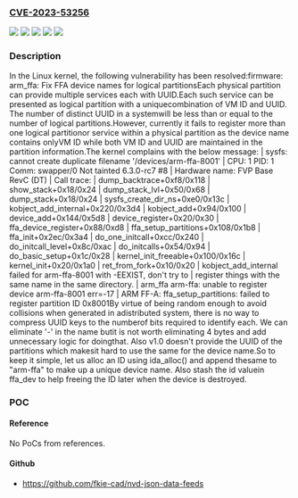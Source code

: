 ### [CVE-2023-53256](https://cve.mitre.org/cgi-bin/cvename.cgi?name=CVE-2023-53256)
![](https://img.shields.io/static/v1?label=Product&message=Linux&color=blue)
![](https://img.shields.io/static/v1?label=Version&message=&color=brightgreen)
![](https://img.shields.io/static/v1?label=Version&message=5.14%20&color=brightgreen)
![](https://img.shields.io/static/v1?label=Version&message=e781858488b918e30a6ff28e9eab6058b787e3b3%20&color=brightgreen)
![](https://img.shields.io/static/v1?label=Vulnerability&message=n%2Fa&color=blue)

### Description

In the Linux kernel, the following vulnerability has been resolved:firmware: arm_ffa: Fix FFA device names for logical partitionsEach physical partition can provide multiple services each with UUID.Each such service can be presented as logical partition with a uniquecombination of VM ID and UUID. The number of distinct UUID in a systemwill be less than or equal to the number of logical partitions.However, currently it fails to register more than one logical partitionor service within a physical partition as the device name contains onlyVM ID while both VM ID and UUID are maintained in the partition information.The kernel complains with the below message:  | sysfs: cannot create duplicate filename '/devices/arm-ffa-8001'  | CPU: 1 PID: 1 Comm: swapper/0 Not tainted 6.3.0-rc7 #8  | Hardware name: FVP Base RevC (DT)  | Call trace:  |  dump_backtrace+0xf8/0x118  |  show_stack+0x18/0x24  |  dump_stack_lvl+0x50/0x68  |  dump_stack+0x18/0x24  |  sysfs_create_dir_ns+0xe0/0x13c  |  kobject_add_internal+0x220/0x3d4  |  kobject_add+0x94/0x100  |  device_add+0x144/0x5d8  |  device_register+0x20/0x30  |  ffa_device_register+0x88/0xd8  |  ffa_setup_partitions+0x108/0x1b8  |  ffa_init+0x2ec/0x3a4  |  do_one_initcall+0xcc/0x240  |  do_initcall_level+0x8c/0xac  |  do_initcalls+0x54/0x94  |  do_basic_setup+0x1c/0x28  |  kernel_init_freeable+0x100/0x16c  |  kernel_init+0x20/0x1a0  |  ret_from_fork+0x10/0x20  | kobject_add_internal failed for arm-ffa-8001 with -EEXIST, don't try to  | register things with the same name in the same directory.  | arm_ffa arm-ffa: unable to register device arm-ffa-8001 err=-17  | ARM FF-A: ffa_setup_partitions: failed to register partition ID 0x8001By virtue of being random enough to avoid collisions when generated in adistributed system, there is no way to compress UUID keys to the numberof bits required to identify each. We can eliminate '-' in the name butit is not worth eliminating 4 bytes and add unnecessary logic for doingthat. Also v1.0 doesn't provide the UUID of the partitions which makesit hard to use the same for the device name.So to keep it simple, let us alloc an ID using ida_alloc() and append thesame to "arm-ffa" to make up a unique device name. Also stash the id valuein ffa_dev to help freeing the ID later when the device is destroyed.

### POC

#### Reference
No PoCs from references.

#### Github
- https://github.com/fkie-cad/nvd-json-data-feeds

